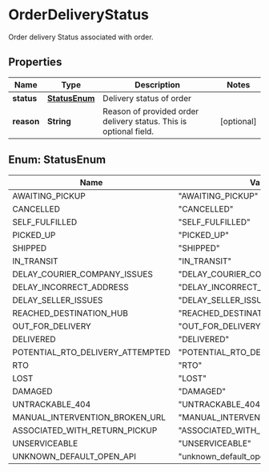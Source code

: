 

# OrderDeliveryStatus

Order delivery Status associated with order.

## Properties

| Name | Type | Description | Notes |
|------------ | ------------- | ------------- | -------------|
|**status** | [**StatusEnum**](#StatusEnum) | Delivery status of order |  |
|**reason** | **String** | Reason of provided order delivery status. This is optional field. |  [optional] |



## Enum: StatusEnum

| Name | Value |
|---- | -----|
| AWAITING_PICKUP | &quot;AWAITING_PICKUP&quot; |
| CANCELLED | &quot;CANCELLED&quot; |
| SELF_FULFILLED | &quot;SELF_FULFILLED&quot; |
| PICKED_UP | &quot;PICKED_UP&quot; |
| SHIPPED | &quot;SHIPPED&quot; |
| IN_TRANSIT | &quot;IN_TRANSIT&quot; |
| DELAY_COURIER_COMPANY_ISSUES | &quot;DELAY_COURIER_COMPANY_ISSUES&quot; |
| DELAY_INCORRECT_ADDRESS | &quot;DELAY_INCORRECT_ADDRESS&quot; |
| DELAY_SELLER_ISSUES | &quot;DELAY_SELLER_ISSUES&quot; |
| REACHED_DESTINATION_HUB | &quot;REACHED_DESTINATION_HUB&quot; |
| OUT_FOR_DELIVERY | &quot;OUT_FOR_DELIVERY&quot; |
| DELIVERED | &quot;DELIVERED&quot; |
| POTENTIAL_RTO_DELIVERY_ATTEMPTED | &quot;POTENTIAL_RTO_DELIVERY_ATTEMPTED&quot; |
| RTO | &quot;RTO&quot; |
| LOST | &quot;LOST&quot; |
| DAMAGED | &quot;DAMAGED&quot; |
| UNTRACKABLE_404 | &quot;UNTRACKABLE_404&quot; |
| MANUAL_INTERVENTION_BROKEN_URL | &quot;MANUAL_INTERVENTION_BROKEN_URL&quot; |
| ASSOCIATED_WITH_RETURN_PICKUP | &quot;ASSOCIATED_WITH_RETURN_PICKUP&quot; |
| UNSERVICEABLE | &quot;UNSERVICEABLE&quot; |
| UNKNOWN_DEFAULT_OPEN_API | &quot;unknown_default_open_api&quot; |



